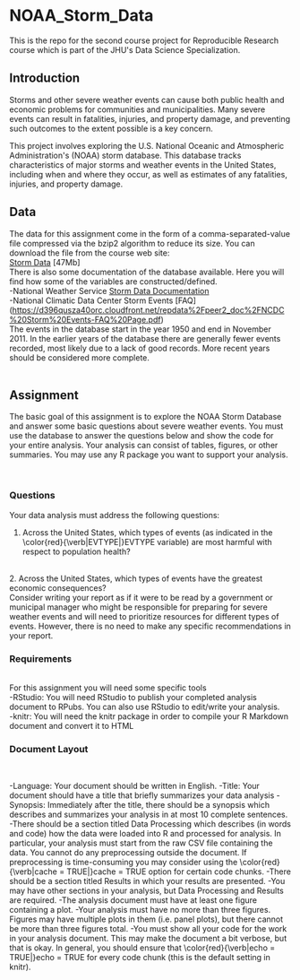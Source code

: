 # NOAA_Storm_Data
This is the repo for the second course project for Reproducible Research course which is part of the JHU's Data Science Specialization.
<br>

## Introduction
Storms and other severe weather events can cause both public health and economic problems for communities and municipalities. Many severe events can result in fatalities, injuries, and property damage, and preventing such outcomes to the extent possible is a key concern.

This project involves exploring the U.S. National Oceanic and Atmospheric Administration's (NOAA) storm database. This database tracks characteristics of major storms and weather events in the United States, including when and where they occur, as well as estimates of any fatalities, injuries, and property damage.
<br>

## Data
The data for this assignment come in the form of a comma-separated-value file compressed via the bzip2 algorithm to reduce its size. You can download the file from the course web site:
<br>
[Storm Data](https://d396qusza40orc.cloudfront.net/repdata%2Fdata%2FStormData.csv.bz2) [47Mb]
<br>
There is also some documentation of the database available. Here you will find how some of the variables are constructed/defined.
<br>
-National Weather Service [Storm Data Documentation](https://d396qusza40orc.cloudfront.net/repdata%2Fpeer2_doc%2Fpd01016005curr.pdf)
<br>
-National Climatic Data Center Storm Events [FAQ] (https://d396qusza40orc.cloudfront.net/repdata%2Fpeer2_doc%2FNCDC%20Storm%20Events-FAQ%20Page.pdf)
<br>
The events in the database start in the year 1950 and end in November 2011. In the earlier years of the database there are generally fewer events recorded, most likely due to a lack of good records. More recent years should be considered more complete.
<br>
<br>

## Assignment
The basic goal of this assignment is to explore the NOAA Storm Database and answer some basic questions about severe weather events. You must use the database to answer the questions below and show the code for your entire analysis. Your analysis can consist of tables, figures, or other summaries. You may use any R package you want to support your analysis.

<br>

### Questions
Your data analysis must address the following questions:
<br>
1. Across the United States, which types of events (as indicated in the \color{red}{\verb|EVTYPE|}EVTYPE variable) are most harmful with respect to population health?
<br>
2. Across the United States, which types of events have the greatest economic consequences?
<br>
Consider writing your report as if it were to be read by a government or municipal manager who might be responsible for preparing for severe weather events and will need to prioritize resources for different types of events. However, there is no need to make any specific recommendations in your report.
<br>

### Requirements

<br>
For this assignment you will need some specific tools
<br>
-RStudio: You will need RStudio to publish your completed analysis document to RPubs. You can also use RStudio to edit/write your analysis.
<br>
-knitr: You will need the knitr package in order to compile your R Markdown document and convert it to HTML
<br>

### Document Layout

<br>

-Language: Your document should be written in English.
-Title: Your document should have a title that briefly summarizes your data analysis
-Synopsis: Immediately after the title, there should be a synopsis which describes and summarizes your analysis in at most 10 complete sentences.
-There should be a section titled Data Processing which describes (in words and code) how the data were loaded into R and processed for analysis. In particular, your analysis must start from the raw CSV file containing the data. You cannot do any preprocessing outside the document. If preprocessing is time-consuming you may consider using the \color{red}{\verb|cache = TRUE|}cache = TRUE option for certain code chunks.
-There should be a section titled Results in which your results are presented.
-You may have other sections in your analysis, but Data Processing and Results are required.
-The analysis document must have at least one figure containing a plot.
-Your analysis must have no more than three figures. Figures may have multiple plots in them (i.e. panel plots), but there cannot be more than three figures total.
-You must show all your code for the work in your analysis document. This may make the document a bit verbose, but that is okay. In general, you should ensure that \color{red}{\verb|echo = TRUE|}echo = TRUE for every code chunk (this is the default setting in knitr).